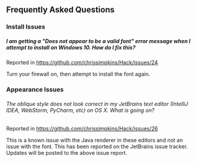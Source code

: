 ## Frequently Asked Questions

### Install Issues

##### I am getting a "Does not appear to be a valid font" error message when I attempt to install on Windows 10.  How do I fix this?

Reported in https://github.com/chrissimpkins/Hack/issues/24

Turn your firewall on, then attempt to install the font again.


### Appearance Issues

###### The oblique style does not look correct in my JetBrains text editor (IntelliJ IDEA, WebStorm, PyCharm, etc) on OS X.  What is going on?

Reported in https://github.com/chrissimpkins/Hack/issues/26

This is a known issue with the Java renderer in these editors and not an issue with the font.  This has been reported on the JetBrains issue tracker.  Updates will be posted to the above issue report.

